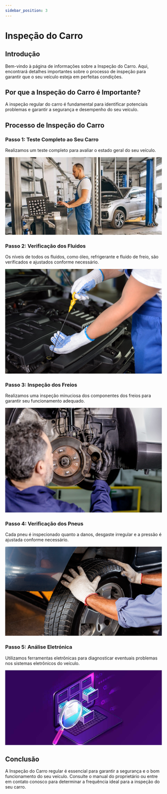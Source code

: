 ```yaml
---
sidebar_position: 3
---
```

 
# Inspeção do Carro
 
## Introdução
 
Bem-vindo à página de informações sobre a Inspeção do Carro. Aqui, encontrará detalhes importantes sobre o processo de inspeção para garantir que o seu veículo esteja em perfeitas condições.
 
## Por que a Inspeção do Carro é Importante?
 
A inspeção regular do carro é fundamental para identificar potenciais problemas e garantir a segurança e desempenho do seu veículo.
 
## Processo de Inspeção do Carro
 
### Passo 1: Teste Completo ao Seu Carro
 
Realizamos um teste completo para avaliar o estado geral do seu veículo.
 
![Teste Completo ao Seu Carro](/img/testeMecanico.jpg)
 
### Passo 2: Verificação dos Fluidos
 
Os níveis de todos os fluidos, como óleo, refrigerante e fluido de freio, são verificados e ajustados conforme necessário.
 
![Verificação dos Fluidos](/img/verificaçãoFluidos.jpg)
 
### Passo 3: Inspeção dos Freios
 
Realizamos uma inspeção minuciosa dos componentes dos freios para garantir seu funcionamento adequado.
 
![Inspeção dos Freios](/img/freiosPastilha.jpg)
 
### Passo 4: Verificação dos Pneus
 
Cada pneu é inspecionado quanto a danos, desgaste irregular e a pressão é ajustada conforme necessário.
 
![Verificação dos Pneus](/img/VerificacaoEstado.png)
 
### Passo 5: Análise Eletrónica
 
Utilizamos ferramentas eletrônicas para diagnosticar eventuais problemas nos sistemas eletrônicos do veículo.
 
![Análise Eletrónica](/img/analiseEletronica.jpg)
 
## Conclusão
 
A Inspeção do Carro regular é essencial para garantir a segurança e o bom funcionamento do seu veículo. Consulte o manual do proprietário ou entre em contato conosco para determinar a frequência ideal para a inspeção do seu carro.

